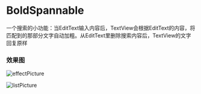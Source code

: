 # BoldSpannable
一个搜索的小功能：当EditText输入内容后，TextView会根据EditText的内容，将匹配到的那部分文字自动加粗。从EditText里删除搜索内容后，TextView的文字回复原样


### 效果图
![effectPicture](https://github.com/TitleZWC/BoldSpannable/blob/master/screenshot/screenshot.gif)

![listPicture](https://github.com/TitleZWC/BoldSpannable/blob/master/screenshot/listScreen.gif)
